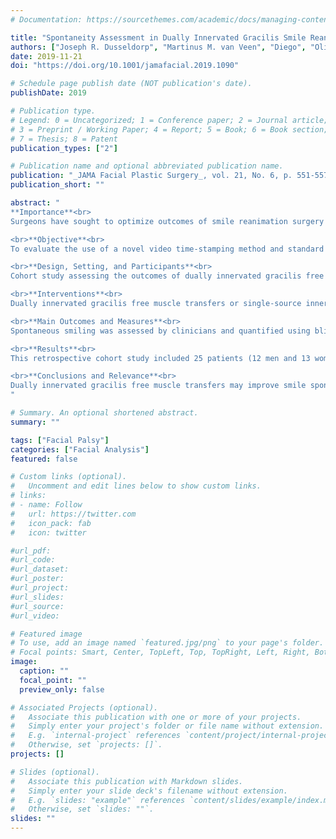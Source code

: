 ```yaml
---
# Documentation: https://sourcethemes.com/academic/docs/managing-content/

title: "Spontaneity Assessment in Dually Innervated Gracilis Smile Reanimation Surgery"
authors: ["Joseph R. Dusseldorp", "Martinus M. van Veen", "Diego", "Olivia Quatela", "Nate Jowett, and", "Tessa"]
date: 2019-11-21
doi: "https://doi.org/10.1001/jamafacial.2019.1090"

# Schedule page publish date (NOT publication's date).
publishDate: 2019

# Publication type.
# Legend: 0 = Uncategorized; 1 = Conference paper; 2 = Journal article;
# 3 = Preprint / Working Paper; 4 = Report; 5 = Book; 6 = Book section;
# 7 = Thesis; 8 = Patent
publication_types: ["2"]

# Publication name and optional abbreviated publication name.
publication: "_JAMA Facial Plastic Surgery_, vol. 21, No. 6, p. 551-557"
publication_short: ""

abstract: "
**Importance**<br>
Surgeons have sought to optimize outcomes of smile reanimation surgery by combining inputs from nerve-to-masseter and cross-face nerve grafts. An objective assessment tool could help surgeons evaluate outcomes to determine the optimal neural sources for smile reanimation.

<br>**Objective**<br>
To evaluate the use of a novel video time-stamping method and standard outcome measurement tools to assess outcomes of facial reanimation surgery using various innervation strategies.

<br>**Design, Setting, and Participants**<br>
Cohort study assessing the outcomes of dually innervated gracilis free muscle transfers vs single-source innervated gracilis transfer performed at a tertiary care facial nerve center between 2007 and 2017 using a novel, video time-stamping spontaneity assessment method. The statistical analyses were performed in 2018.

<br>**Interventions**<br>
Dually innervated gracilis free muscle transfers or single-source innervated gracilis transfer.

<br>**Main Outcomes and Measures**<br>
Spontaneous smiling was assessed by clinicians and quantified using blinded time-stamped video recordings of smiling elicited while viewing humorous video clips.

<br>**Results**<br>
This retrospective cohort study included 25 patients (12 men and 13 women; median [range] age, 38.4 [29.3-46.0] years) treated with dually innervated gracilis free functional muscle graft for unilateral facial palsy between 2007 and 2017. Smile spontaneity assessment was performed in 17 patients and was compared with assessment performed in 24 patients treated with single-source innervated gracilis transfer (ie, nerve-to-masseter–driven or cross-face nerve graft–driven gracilis [n = 13]) (demographic data not available for NTM and CFNG cohorts). The use of time-stamped video assessment revealed that spontaneous synchronous oral commissure movement in a median percentage of smiles was 33% in patients with dually innervated gracilis (interquartile range [IQR], 0%-71%), 20% of smiles in patients with nerve-to-masseter–driven gracilis (IQR, 0%-50%), and 75% of smiles in patients with cross-face nerve graft–driven gracilis (IQR, 0%-100%). Clinicians graded smile spontaneity in dually innervated cases as absent in 40% (n = 6 of 15), trace in 33% (n = 5 of 15) and present in 27% (n = 4 of 15). No association was demonstrated between clinician-reported spontaneity and objectively measured synchronicity.

<br>**Conclusions and Relevance**<br>
Dually innervated gracilis free muscle transfers may improve smile spontaneity compared with masseteric nerve–driven transfers but not to the level of cross-face nerve graft–driven gracilis transfers. Quantifying spontaneity is notoriously difficult, and most authors rely on clinical assessment. Our results suggest that clinicians may rate presence of spontaneity higher than objective measures, highlighting the importance of standardized assessment techniques.
"

# Summary. An optional shortened abstract.
summary: ""

tags: ["Facial Palsy"]
categories: ["Facial Analysis"]
featured: false

# Custom links (optional).
#   Uncomment and edit lines below to show custom links.
# links:
# - name: Follow
#   url: https://twitter.com
#   icon_pack: fab
#   icon: twitter

#url_pdf: 
#url_code:
#url_dataset:
#url_poster:
#url_project:
#url_slides:
#url_source:
#url_video:

# Featured image
# To use, add an image named `featured.jpg/png` to your page's folder. 
# Focal points: Smart, Center, TopLeft, Top, TopRight, Left, Right, BottomLeft, Bottom, BottomRight.
image:
  caption: ""
  focal_point: ""
  preview_only: false

# Associated Projects (optional).
#   Associate this publication with one or more of your projects.
#   Simply enter your project's folder or file name without extension.
#   E.g. `internal-project` references `content/project/internal-project/index.md`.
#   Otherwise, set `projects: []`.
projects: []

# Slides (optional).
#   Associate this publication with Markdown slides.
#   Simply enter your slide deck's filename without extension.
#   E.g. `slides: "example"` references `content/slides/example/index.md`.
#   Otherwise, set `slides: ""`.
slides: ""
---
```

